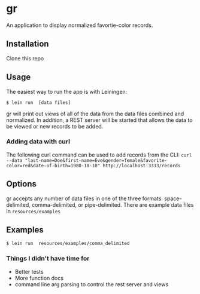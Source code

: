 # gr

An application to display normalized favortie-color records.

## Installation

Clone this repo

## Usage

The easiest way to run the app is with Leiningen:

    $ lein run  [data files]

gr will print out views of all of the data from the data files combined and normalized.  In addition, a REST server will be started that allows the data to be viewed or new records to be added.


### Adding data with curl
The following curl command can be used to add records from the CLI:
`curl --data "last-name=Doe&first-name=Eve&gender=female&favorite-color=red&date-of-birth=1980-10-10" http://localhost:3333/records`

## Options

gr accepts any number of data files in one of the three formats: space-delimited, comma-delimited, or pipe-delimited.  There are example data files in `resources/examples`

## Examples

    $ lein run  resources/examples/comma_delimited


### Things I didn't have time for

* Better tests
* More function docs
* command line arg parsing to control the rest server and views
